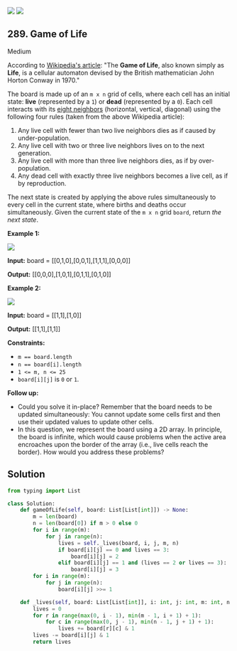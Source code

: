 [![](https://img.shields.io/github/stars/LeetCode-in-Python/LeetCode-in-Python?label=Stars&style=flat-square)](https://github.com/LeetCode-in-Python/LeetCode-in-Python)
[![](https://img.shields.io/github/forks/LeetCode-in-Python/LeetCode-in-Python?label=Fork%20me%20on%20GitHub%20&style=flat-square)](https://github.com/LeetCode-in-Python/LeetCode-in-Python/fork)

## 289\. Game of Life

Medium

According to [Wikipedia's article](https://en.wikipedia.org/wiki/Conway%27s_Game_of_Life): "The **Game of Life**, also known simply as **Life**, is a cellular automaton devised by the British mathematician John Horton Conway in 1970."

The board is made up of an `m x n` grid of cells, where each cell has an initial state: **live** (represented by a `1`) or **dead** (represented by a `0`). Each cell interacts with its [eight neighbors](https://en.wikipedia.org/wiki/Moore_neighborhood) (horizontal, vertical, diagonal) using the following four rules (taken from the above Wikipedia article):

1.  Any live cell with fewer than two live neighbors dies as if caused by under-population.
2.  Any live cell with two or three live neighbors lives on to the next generation.
3.  Any live cell with more than three live neighbors dies, as if by over-population.
4.  Any dead cell with exactly three live neighbors becomes a live cell, as if by reproduction.

The next state is created by applying the above rules simultaneously to every cell in the current state, where births and deaths occur simultaneously. Given the current state of the `m x n` grid `board`, return _the next state_.

**Example 1:**

![](https://assets.leetcode.com/uploads/2020/12/26/grid1.jpg)

**Input:** board = \[\[0,1,0],[0,0,1],[1,1,1],[0,0,0]]

**Output:** [[0,0,0],[1,0,1],[0,1,1],[0,1,0]]

**Example 2:**

![](https://assets.leetcode.com/uploads/2020/12/26/grid2.jpg)

**Input:** board = \[\[1,1],[1,0]]

**Output:** [[1,1],[1,1]]

**Constraints:**

*   `m == board.length`
*   `n == board[i].length`
*   `1 <= m, n <= 25`
*   `board[i][j]` is `0` or `1`.

**Follow up:**

*   Could you solve it in-place? Remember that the board needs to be updated simultaneously: You cannot update some cells first and then use their updated values to update other cells.
*   In this question, we represent the board using a 2D array. In principle, the board is infinite, which would cause problems when the active area encroaches upon the border of the array (i.e., live cells reach the border). How would you address these problems?

## Solution

```python
from typing import List

class Solution:
    def gameOfLife(self, board: List[List[int]]) -> None:
        m = len(board)
        n = len(board[0]) if m > 0 else 0
        for i in range(m):
            for j in range(n):
                lives = self._lives(board, i, j, m, n)
                if board[i][j] == 0 and lives == 3:
                    board[i][j] = 2
                elif board[i][j] == 1 and (lives == 2 or lives == 3):
                    board[i][j] = 3
        for i in range(m):
            for j in range(n):
                board[i][j] >>= 1

    def _lives(self, board: List[List[int]], i: int, j: int, m: int, n: int) -> int:
        lives = 0
        for r in range(max(0, i - 1), min(m - 1, i + 1) + 1):
            for c in range(max(0, j - 1), min(n - 1, j + 1) + 1):
                lives += board[r][c] & 1
        lives -= board[i][j] & 1
        return lives
```
